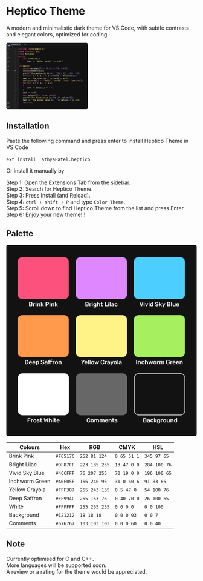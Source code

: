 # **Heptico Theme**

A modern and minimalistic dark theme for VS Code, with subtle contrasts and elegant colors, optimized for coding.

![Screenshot](https://github.com/tathya1001/Heptico-Theme/blob/main/Images/screenshot.png)

## **Installation**

Paste the following command and press enter to install Heptico Theme in VS Code

`ext install TathyaPatel.heptico`

Or install it manually by

Step 1: Open the Extensions Tab from the sidebar.\
Step 2: Search for Heptico Theme.\
Step 3: Press Install (and Reload).\
Step 4: `ctrl + shift + P` and type `Color Theme`.\
Step 5: Scroll down to find Heptico Theme from the list and press Enter.\
Step 6: Enjoy your new theme!!!

## **Palette**

![Palette](https://github.com/tathya1001/Heptico-Theme/blob/main/Images/palette.png)

|Colours|Hex|RGB|CMYK|HSL|
|---|---|---|---|---|
|Brink Pink|`#FC517C`|`252 81 124`|`0 65 51 1`|`345 97 65`|
|Bright Lilac|`#DF87FF`|`223 135 255`|`13 47 0 0`|`284 100 76`|
|Vivid Sky Blue|`#4CCFFF`|`76 207 255`|`70 19 0 0`|`196 100 65`|
|Inchworm Green|`#A6F05F`|`166 240 95`|`31 0 60 6`|`91 83 66`|
|Yellow Crayola|`#FFF387`|`255 243 135`|`0 5 47 0`|`54 100 76`|
|Deep Saffron|`#FF994C`|`255 153 76`|`0 40 70 0`|`26 100 65`|
|White|`#FFFFFF`|`255 255 255`|`0 0 0 0`|`0 0 100`|
|Background|`#121212`|`18 18 18`|`0 0 0 93`|`0 0 7`|
|Comments|`#676767`|`103 103 103`|`0 0 0 60`|`0 0 40`|

## **Note**

Currently optimised for C and C++.\
More languages will be supported soon.\
A review or a rating for the theme would be appreciated.
